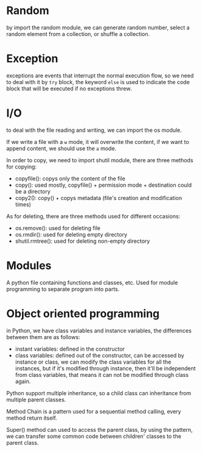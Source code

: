 # Random

by import the random module, we can generate random number, select a random element from a collection, or shuffle a collection.

# Exception

exceptions are events that interrupt the normal execution flow, so we need to deal with it by `try` block,  the keyword `else` is used to indicate the code block that will be executed if no exceptions threw.

# I/O

to deal with the file reading and writing, we can import the os module.

If we write a file with a `w` mode, it will overwrite the content, if we want to append content, we should use the `a` mode.

In order to copy, we need to import shutil module, there are three methods for copying:

- copyfile(): copys only the content of the file
- copy(): used mostly, copyfile() + permission mode + destination could be a directory
- copy2(): copy() + copys metadata (file's creation and modification times)

As for deleting, there are three methods used for different occasions:

- os.remove(): used for deleting file
- os.rmdir(): used for deleting empty directory
- shutil.rmtree(): used for deleting non-empty directory

# Modules

A python file containing functions and classes, etc. Used for module programming to separate program into parts.

# Object oriented programming

in Python, we have class variables and instance variables, the differences between them are as follows:

- instant variables: defined in the constructor
- class variables: defined out of the constructor, can be accessed by instance or class, we can modify the class variables for all the instances, but if it's modified through instance, then it'll be independent from class variables, that means it can not be modified through class again.

Python support multiple inheritance, so a child class can inheritance from multiple parent classes.

Method Chain is a pattern used for a sequential method calling, every method return itself.

Super() method can used to access the parent class, by using the pattern, we can transfer some common code between children' classes to the parent class. 